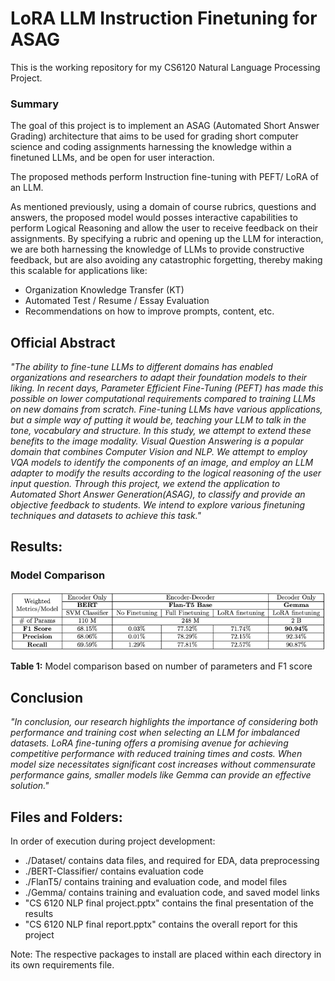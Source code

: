 # LoRA LLM Instruction Finetuning for ASAG
This is the working repository for my CS6120 Natural Language Processing Project.

### Summary 
The goal of this project is to implement an ASAG (Automated Short Answer Grading) architecture that aims to be used for grading short computer science and coding assignments harnessing the knowledge within a finetuned LLMs, and be open for user interaction.

The proposed methods perform Instruction fine-tuning with PEFT/ LoRA of an LLM.

As mentioned previously, using a domain of course rubrics, questions and answers, the proposed model would posses interactive capabilities to perform Logical Reasoning and allow the user to receive feedback on their assignments. By specifying a rubric and opening up the LLM for interaction, we are both harnessing the knowledge of LLMs to provide constructive feedback, but are also avoiding any catastrophic forgetting, thereby making this scalable for applications like:
- Organization Knowledge Transfer (KT)
- Automated Test / Resume / Essay Evaluation
- Recommendations on how to improve prompts, content, etc.

## Official Abstract
_"The ability to fine-tune LLMs to different domains has enabled organizations and researchers to adapt their foundation models to their liking. In recent days, Parameter Efficient Fine-Tuning (PEFT) has made this possible on lower computational requirements compared to training LLMs
on new domains from scratch. Fine-tuning LLMs have various applications, but a simple way of putting it would be, teaching your LLM to talk in the tone, vocabulary and structure. In this study, we attempt to extend these benefits to the image modality. Visual Question Answering is a
popular domain that combines Computer Vision and NLP. We attempt to employ VQA models to identify the components of an image, and employ an LLM adapter to modify the results according to the logical reasoning of the user input question. Through this project, we extend the application to Automated Short Answer Generation(ASAG), to classify and provide an objective feedback to students. We intend to explore various finetuning techniques and datasets to achieve this task."_

## Results:

### Model Comparison

![Results table](./images/image.png)

**Table 1:** Model comparison based on number of parameters and F1 score

## Conclusion

_"In conclusion, our research highlights the importance of considering both performance and training cost when selecting an LLM for imbalanced datasets. LoRA fine-tuning offers a promising avenue for achieving competitive performance with reduced training times and costs. When model size necessitates significant cost increases without commensurate performance gains, smaller models like Gemma can provide an effective solution."_


## Files and Folders:
In order of execution during project development:
- ./Dataset/ contains data files, and required for EDA, data preprocessing
- ./BERT-Classifier/ contains evaluation code
- ./FlanT5/ contains training and evaluation code, and model files
- ./Gemma/ contains training and evaluation code, and saved model links
- "CS 6120 NLP final project.pptx" contains the final presentation of the results
- "CS 6120 NLP final report.pptx" contains the overall report for this project


Note: The respective packages to install are placed within each directory in its own requirements file.
